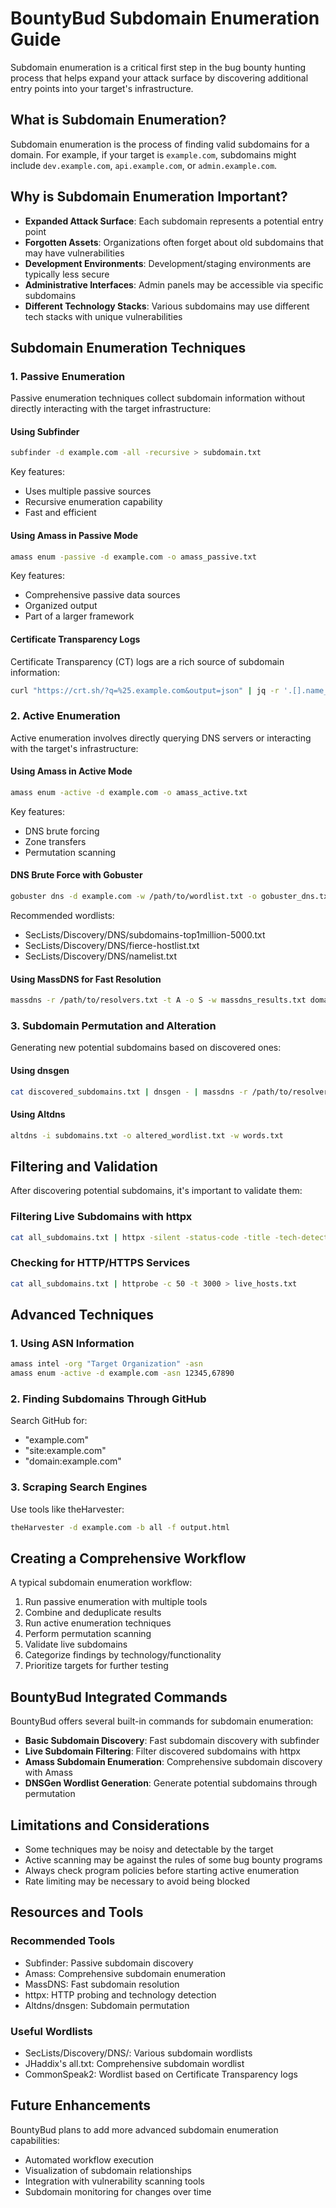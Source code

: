 # BountyBud Subdomain Enumeration Guide

Subdomain enumeration is a critical first step in the bug bounty hunting process that helps expand your attack surface by discovering additional entry points into your target's infrastructure.

## What is Subdomain Enumeration?

Subdomain enumeration is the process of finding valid subdomains for a domain. For example, if your target is `example.com`, subdomains might include `dev.example.com`, `api.example.com`, or `admin.example.com`.

## Why is Subdomain Enumeration Important?

- **Expanded Attack Surface**: Each subdomain represents a potential entry point
- **Forgotten Assets**: Organizations often forget about old subdomains that may have vulnerabilities
- **Development Environments**: Development/staging environments are typically less secure
- **Administrative Interfaces**: Admin panels may be accessible via specific subdomains
- **Different Technology Stacks**: Various subdomains may use different tech stacks with unique vulnerabilities

## Subdomain Enumeration Techniques

### 1. Passive Enumeration

Passive enumeration techniques collect subdomain information without directly interacting with the target infrastructure:

#### Using Subfinder

```bash
subfinder -d example.com -all -recursive > subdomain.txt
```

Key features:
- Uses multiple passive sources
- Recursive enumeration capability
- Fast and efficient

#### Using Amass in Passive Mode

```bash
amass enum -passive -d example.com -o amass_passive.txt
```

Key features:
- Comprehensive passive data sources
- Organized output
- Part of a larger framework

#### Certificate Transparency Logs

Certificate Transparency (CT) logs are a rich source of subdomain information:

```bash
curl "https://crt.sh/?q=%25.example.com&output=json" | jq -r '.[].name_value' | sort -u
```

### 2. Active Enumeration

Active enumeration involves directly querying DNS servers or interacting with the target's infrastructure:

#### Using Amass in Active Mode

```bash
amass enum -active -d example.com -o amass_active.txt
```

Key features:
- DNS brute forcing
- Zone transfers
- Permutation scanning

#### DNS Brute Force with Gobuster

```bash
gobuster dns -d example.com -w /path/to/wordlist.txt -o gobuster_dns.txt
```

Recommended wordlists:
- SecLists/Discovery/DNS/subdomains-top1million-5000.txt
- SecLists/Discovery/DNS/fierce-hostlist.txt
- SecLists/Discovery/DNS/namelist.txt

#### Using MassDNS for Fast Resolution

```bash
massdns -r /path/to/resolvers.txt -t A -o S -w massdns_results.txt domains_to_resolve.txt
```

### 3. Subdomain Permutation and Alteration

Generating new potential subdomains based on discovered ones:

#### Using dnsgen

```bash
cat discovered_subdomains.txt | dnsgen - | massdns -r /path/to/resolvers.txt -t A -o S -w permutation_results.txt
```

#### Using Altdns

```bash
altdns -i subdomains.txt -o altered_wordlist.txt -w words.txt
```

## Filtering and Validation

After discovering potential subdomains, it's important to validate them:

### Filtering Live Subdomains with httpx

```bash
cat all_subdomains.txt | httpx -silent -status-code -title -tech-detect -o live_subdomains.txt
```

### Checking for HTTP/HTTPS Services

```bash
cat all_subdomains.txt | httprobe -c 50 -t 3000 > live_hosts.txt
```

## Advanced Techniques

### 1. Using ASN Information

```bash
amass intel -org "Target Organization" -asn
amass enum -active -d example.com -asn 12345,67890
```

### 2. Finding Subdomains Through GitHub

Search GitHub for:
- "example.com"
- "site:example.com"
- "domain:example.com"

### 3. Scraping Search Engines

Use tools like theHarvester:

```bash
theHarvester -d example.com -b all -f output.html
```

## Creating a Comprehensive Workflow

A typical subdomain enumeration workflow:

1. Run passive enumeration with multiple tools
2. Combine and deduplicate results
3. Run active enumeration techniques
4. Perform permutation scanning
5. Validate live subdomains
6. Categorize findings by technology/functionality
7. Prioritize targets for further testing

## BountyBud Integrated Commands

BountyBud offers several built-in commands for subdomain enumeration:

- **Basic Subdomain Discovery**: Fast subdomain discovery with subfinder
- **Live Subdomain Filtering**: Filter discovered subdomains with httpx
- **Amass Subdomain Enumeration**: Comprehensive subdomain discovery with Amass
- **DNSGen Wordlist Generation**: Generate potential subdomains through permutation

## Limitations and Considerations

- Some techniques may be noisy and detectable by the target
- Active scanning may be against the rules of some bug bounty programs
- Always check program policies before starting active enumeration
- Rate limiting may be necessary to avoid being blocked

## Resources and Tools

### Recommended Tools
- Subfinder: Passive subdomain discovery
- Amass: Comprehensive subdomain enumeration
- MassDNS: Fast subdomain resolution
- httpx: HTTP probing and technology detection
- Altdns/dnsgen: Subdomain permutation

### Useful Wordlists
- SecLists/Discovery/DNS/: Various subdomain wordlists
- JHaddix's all.txt: Comprehensive subdomain wordlist
- CommonSpeak2: Wordlist based on Certificate Transparency logs

## Future Enhancements

BountyBud plans to add more advanced subdomain enumeration capabilities:
- Automated workflow execution
- Visualization of subdomain relationships
- Integration with vulnerability scanning tools
- Subdomain monitoring for changes over time 